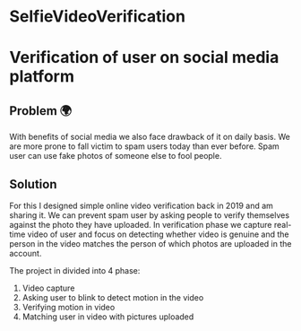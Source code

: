 # SelfieVideoVerification

# Verification of user on social media platform

## Problem 🌍 
With benefits of social media we also face drawback of it on daily basis. We are more prone to fall victim to spam users today than ever before. Spam user can use fake photos of someone else to fool people. 

## Solution
For this I designed simple online video verification back in 2019 and am sharing it. We can prevent spam user by asking people to verify themselves against the photo they have uploaded. In verification phase we capture real-time video of user and focus on detecting whether video is genuine and the person in the video matches the person of which photos are uploaded in the account. 

The project in divided into 4 phase:
1. Video capture
2. Asking user to blink to detect motion in the video
3. Verifying motion in video
4. Matching user in video with pictures uploaded
